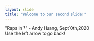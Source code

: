 ```yaml
---
layout: slide
title: "Welcome to our second slide!"
---
```

"Raps in 7" - Andy Huang, Sept10th,2020  
Use the left arrow to go back!
